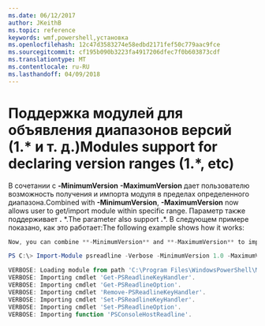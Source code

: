 ```yaml
---
ms.date: 06/12/2017
author: JKeithB
ms.topic: reference
keywords: wmf,powershell,установка
ms.openlocfilehash: 12c47d3583274e58edbd2171fef50c779aac9fce
ms.sourcegitcommit: cf195b090b3223fa4917206dfec7f0b603873cdf
ms.translationtype: MT
ms.contentlocale: ru-RU
ms.lasthandoff: 04/09/2018
---
```

# <a name="modules-support-for-declaring-version-ranges-1-etc"></a><span data-ttu-id="174b8-102">Поддержка модулей для объявления диапазонов версий (1.\* и т. д.)</span><span class="sxs-lookup"><span data-stu-id="174b8-102">Modules support for declaring version ranges (1.\*, etc)</span></span>
<span data-ttu-id="174b8-103">В сочетании с **-MinimumVersion** **-MaximumVersion** дает пользователю возможность получения и импорта модуля в пределах определенного диапазона.</span><span class="sxs-lookup"><span data-stu-id="174b8-103">Combined with **-MinimumVersion**, **-MaximumVersion** now allows user to get/import module within specific range.</span></span> <span data-ttu-id="174b8-104">Параметр также поддерживает **.** \*.</span><span class="sxs-lookup"><span data-stu-id="174b8-104">The parameter also support **.**\*.</span></span> <span data-ttu-id="174b8-105">В следующем примере показано, как это работает:</span><span class="sxs-lookup"><span data-stu-id="174b8-105">The following example shows how it works:</span></span>

```powershell
Now, you can combine **-MinimumVersion** and **-MaximumVersion** to import module within specific range:

PS C:\> Import-Module psreadline -Verbose -MinimumVersion 1.0 -MaximumVersion 1.2.*

VERBOSE: Loading module from path 'C:\Program Files\WindowsPowerShell\Modules\psreadline\1.1\psreadline.psd1'.
VERBOSE: Importing cmdlet 'Get-PSReadlineKeyHandler'.
VERBOSE: Importing cmdlet 'Get-PSReadlineOption'.
VERBOSE: Importing cmdlet 'Remove-PSReadlineKeyHandler'.
VERBOSE: Importing cmdlet 'Set-PSReadlineKeyHandler'.
VERBOSE: Importing cmdlet 'Set-PSReadlineOption'.
VERBOSE: Importing function 'PSConsoleHostReadline'.
```